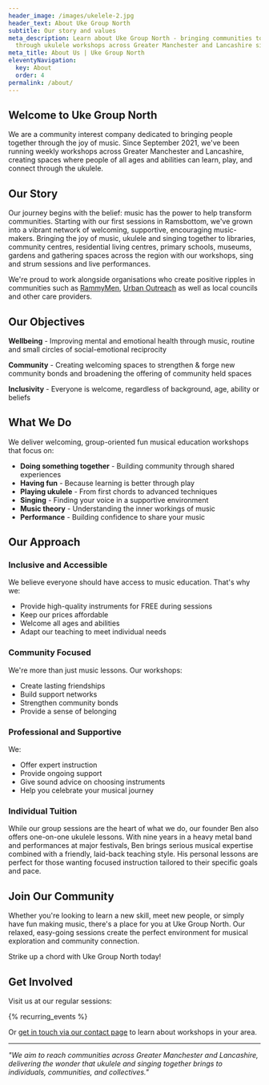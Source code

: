 ```yaml
---
header_image: /images/ukelele-2.jpg
header_text: About Uke Group North
subtitle: Our story and values
meta_description: Learn about Uke Group North - bringing communities together
  through ukulele workshops across Greater Manchester and Lancashire since 2021.
meta_title: About Us | Uke Group North
eleventyNavigation:
  key: About
  order: 4
permalink: /about/
---
```

## Welcome to Uke Group North

We are a community interest company dedicated to bringing people together through the joy of music. Since September 2021, we've been running weekly workshops across Greater Manchester and Lancashire, creating spaces where people of all ages and abilities can learn, play, and connect through the ukulele.

## Our Story

Our journey begins with the belief: music has the power to help transform communities. Starting with our first sessions in Ramsbottom, we've grown into a vibrant network of welcoming, supportive, encouraging music-makers. Bringing the joy of music, ukulele and singing together to libraries, community centres, residential living centres, primary schools, museums, gardens and gathering spaces across the region with our workshops, sing and strum sessions and live performances.

We're proud to work alongside organisations who create positive ripples in communities such as [RammyMen](https://rammymen.org), [Urban Outreach](https://urbanoutreach.co.uk) as well as local councils and other care providers. 

## Our Objectives

**Wellbeing** - Improving mental and emotional health through music, routine and small circles of social-emotional reciprocity

**Community** - Creating welcoming spaces to strengthen & forge new community bonds and broadening the offering of community held spaces

**Inclusivity** - Everyone is welcome, regardless of background, age, ability or beliefs



## What We Do

We deliver welcoming, group-oriented fun musical education workshops that focus on:

- **Doing something together** - Building community through shared experiences
- **Having fun** - Because learning is better through play
- **Playing ukulele** - From first chords to advanced techniques
- **Singing** - Finding your voice in a supportive environment
- **Music theory** - Understanding the inner workings of music
- **Performance** - Building confidence to share your music

## Our Approach

### Inclusive and Accessible
We believe everyone should have access to music education. That's why we:
- Provide high-quality instruments for FREE during sessions
- Keep our prices affordable
- Welcome all ages and abilities
- Adapt our teaching to meet individual needs

### Community Focused
We're more than just music lessons. Our workshops:
- Create lasting friendships
- Build support networks
- Strengthen community bonds
- Provide a sense of belonging

### Professional and Supportive
We:
- Offer expert instruction
- Provide ongoing support
- Give sound advice on choosing instruments
- Help you celebrate your musical journey

### Individual Tuition
While our group sessions are the heart of what we do, our founder Ben also offers one-on-one ukulele lessons. With nine years in a heavy metal band and performances at major festivals, Ben brings serious musical expertise combined with a friendly, laid-back teaching style. His personal lessons are perfect for those wanting focused instruction tailored to their specific goals and pace.

## Join Our Community

Whether you're looking to learn a new skill, meet new people, or simply have fun making music, there's a place for you at Uke Group North. Our relaxed, easy-going sessions create the perfect environment for musical exploration and community connection.

Strike up a chord with Uke Group North today!

## Get Involved

Visit us at our regular sessions:

{% recurring_events %}

Or [get in touch via our contact page](/contact/) to learn about workshops in your area.

---

*"We aim to reach communities across Greater Manchester and Lancashire, delivering the wonder that ukulele and singing together brings to individuals, communities, and collectives."*